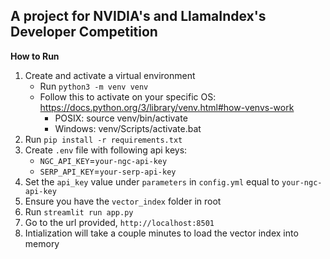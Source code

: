 ## A project for NVIDIA's and LlamaIndex's Developer Competition

**How to Run**

1. Create and activate a virtual environment
   - Run `python3 -m venv venv`
   - Follow this to activate on your specific OS: https://docs.python.org/3/library/venv.html#how-venvs-work
      - POSIX: source venv/bin/activate
      - Windows: venv/Scripts/activate.bat
1. Run `pip install -r requirements.txt`
2. Create `.env` file with following api keys:
   - `NGC_API_KEY`=`your-ngc-api-key`
   - `SERP_API_KEY`=`your-serp-api-key`
3. Set the `api_key` value under `parameters` in `config.yml` equal to `your-ngc-api-key`
4. Ensure you have the `vector_index` folder in root
5. Run `streamlit run app.py`
6. Go to the url provided, `http://localhost:8501`
7. Intialization will take a couple minutes to load the vector index into memory
